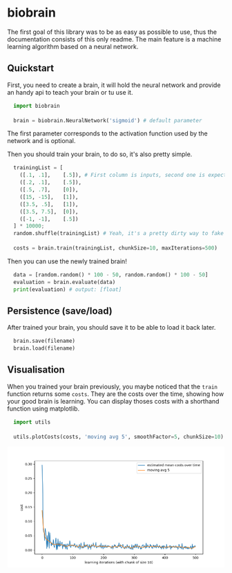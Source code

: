 # biobrain

The first goal of this library was to be as easy as possible to use, thus the documentation consists of this only readme. The main feature is a machine learning algorithm based on a neural network. 

## Quickstart
First, you need to create a brain, it will hold the neural network and provide an handy api to teach your brain or tu use it.
``` python
  import biobrain

  brain = biobrain.NeuralNetwork('sigmoid') # default parameter
```
The first parameter corresponds to the activation function used by the network and is optional. 

Then you should train your brain, to do so, it's also pretty simple.
``` python
  trainingList = [
    ([.1, .1],    [.5]), # First column is inputs, second one is expected outputs
    ([.2, .1],    [.5]),
    ([.5, .7],    [0]),
    ([15, -15],   [1]),
    ([3.5, .5],   [1]),
    ([3.5, 7.5],  [0]),
    ([-1, -1],    [.5])
  ] * 10000;
  random.shuffle(trainingList) # Yeah, it's a pretty dirty way to fake some training data

  costs = brain.train(trainingList, chunkSize=10, maxIterations=500)
```

Then you can use the newly trained brain!
``` python
  data = [random.random() * 100 - 50, random.random() * 100 - 50]
  evaluation = brain.evaluate(data)
  print(evaluation) # output: [float]
```

## Persistence (save/load)
After trained your brain, you should save it to be able to load it back later.
``` python
  brain.save(filename)
  brain.load(filename)
```

## Visualisation
When you trained your brain previously, you maybe noticed that the `train` function returns some `costs`. They are the costs over the time, showing how your good brain is learning. You can display thoses costs with a shorthand function using matplotlib.

``` python
  import utils

  utils.plotCosts(costs, 'moving avg 5', smoothFactor=5, chunkSize=10)
```
![alt text](https://raw.githubusercontent.com/paullaffitte/biobrain/master/assets/visualisation.png)

